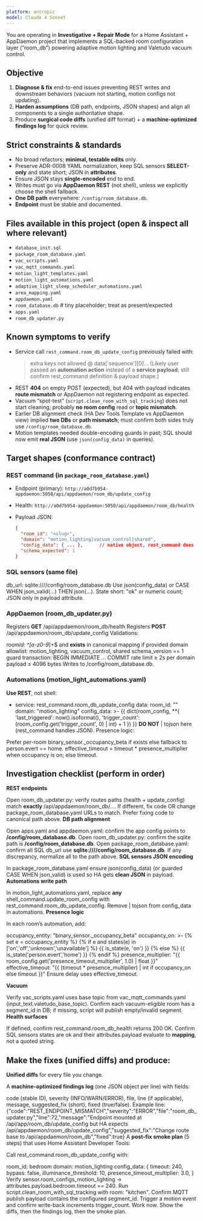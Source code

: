 ```yaml
---
platform: antropic
model: Claude 4 Sonnet
---
```


You are operating in **Investigative + Repair Mode** for a Home Assistant + AppDaemon project that implements a SQL-backed room configuration layer (“room_db”) powering adaptive motion lighting and Valetudo vacuum control.

## Objective

1. **Diagnose & fix** end-to-end issues preventing REST writes and downstream behaviors (vacuum not starting, motion configs not updating).
2. **Harden assumptions** (DB path, endpoints, JSON shapes) and align all components to a single authoritative shape.
3. Produce **surgical code diffs** (unified diff format) + a **machine-optimized findings log** for quick review.

## Strict constraints & standards

- No broad refactors; **minimal, testable edits** only.
- Preserve ADR-0008 YAML normalization, keep SQL sensors **SELECT-only** and state short; JSON in **attributes**.
- Ensure JSON stays **single-encoded** end to end.
- Writes must go via **AppDaemon REST** (not shell), unless we explicitly choose the shell fallback.
- **One DB path** everywhere: `/config/room_database.db`.
- **Endpoint** must be stable and documented.

## Files available in this project (open & inspect all where relevant)

- `database_init.sql`
- `package_room_database.yaml`
- `vac_scripts.yaml`
- `vac_mqtt_commands.yaml`
- `motion_light_templates.yaml`
- `motion_light_automations.yaml`
- `adaptive_light_sleep_scheduler_automations.yaml`
- `area_mapping.yaml`
- `appdaemon.yaml`
- `room_database.db` # tiny placeholder; treat as present/expected
- `apps.yaml`
- `room_db_updater.py`

## Known symptoms to verify

- Service call `rest_command.room_db_update_config` previously failed with:
  > extra keys not allowed @ data['sequence'][0]...
  > (Likely user passed an **automation action** instead of a **service payload**; still confirm rest_command definition & payload shape.)
- REST **404** on empty POST (expected), but 404 with payload indicates **route mismatch** or AppDaemon not registering endpoint as expected.
- Vacuum “spot-test” (`script.clean_room_with_sql_tracking`) does not start cleaning; probably **no room config** read or **topic mismatch**.
- Earlier DB alignment check (HA Dev Tools Template vs AppDaemon view) implied **two DBs** or **path mismatch**; must confirm both sides truly use `/config/room_database.db`.
- Motion templates needed double-encoding guards in past; SQL should now emit **real JSON** (use `json(config_data)` in queries).

## Target shapes (conformance contract)

### REST command (in `package_room_database.yaml`)

- Endpoint (primary): `http://a0d7b954-appdaemon:5050/api/appdaemon/room_db/update_config`
- Health: `http://a0d7b954-appdaemon:5050/api/appdaemon/room_db/health`
- Payload JSON:

  ```json
  {
    "room_id": "<slug>",
    "domain": "motion_lighting|vacuum_control|shared",
    "config_data": { ... },      // native object, rest_command does |tojson
    "schema_expected": 1
  }
  ```

### SQL sensors (same file)

db_url: sqlite:////config/room_database.db
Use json(config_data) or CASE WHEN json_valid(...) THEN json(...).
State short: "ok" or numeric count; JSON only in payload attribute.

### AppDaemon (room_db_updater.py)

Registers **GET** /api/appdaemon/room_db/health
Registers **POST** /api/appdaemon/room_db/update_config
Validations:

room*id: ^[a-z0-9*]+$ and **exists** in canonical mapping if provided
domain allowlist: motion_lighting, vacuum_control, shared
schema_version == 1 guard
transaction: BEGIN IMMEDIATE ... COMMIT
rate limit ≥ 2s per domain
payload ≤ 4096 bytes
Writes to /config/room_database.db.

### Automations (motion_light_automations.yaml)

**Use REST**, not shell:

- service: rest_command.room_db_update_config
  data:
  room_id: "<room>"
  domain: "motion_lighting"
  config_data: >-
  {{ dict(room_config, **{
          'last_triggered': now().isoformat(),
          'trigger_count': (room_config.get('trigger_count', 0) | int) + 1
        }) }}
  **DO NOT** | tojson here (rest_command handles JSON).
  Presence logic:

Prefer per-room binary_sensor.<room>\_occupancy_beta if exists else fallback to person.evert == home.
effective_timeout = timeout \* presence_multiplier when occupancy is on; else timeout.

## Investigation checklist (perform in order)

**REST endpoints**

Open room_db_updater.py: verify routes paths (health + update_config) match **exactly** /api/appdaemon/room_db/....
If different, fix code OR change package_room_database.yaml URLs to match. Prefer fixing code to canonical path above.
**DB path alignment**

Open apps.yaml and appdaemon.yaml: confirm the app config points to **/config/room_database.db**.
Open room_db_updater.py: confirm the sqlite path is **/config/room_database.db**.
Open package_room_database.yaml: confirm all SQL db_url use **sqlite:////config/room_database.db**.
If any discrepancy, normalize all to the path above.
**SQL sensors JSON encoding**

In package_room_database.yaml ensure json(config_data) (or guarded CASE WHEN json_valid) is used so HA gets **clean JSON** in payload.
**Automations write path**

In motion_light_automations.yaml, replace **any** shell_command.update_room_config with rest_command.room_db_update_config.
Remove | tojson from config_data in automations.
**Presence logic**

In each room’s automation, add:

occupancy_entity: "binary_sensor.<room>\_occupancy_beta"
occupancy_on: >-
{% set e = occupancy_entity %}
{% if e and states(e) in ['on','off','unknown','unavailable'] %}
{{ is_state(e, 'on') }}
{% else %}
{{ is_state('person.evert','home') }}
{% endif %}
presence_multiplier: "{{ room_config.get('presence_timeout_multiplier', 1.0) | float }}"
effective_timeout: "{{ (timeout * presence_multiplier) | int if occupancy_on else timeout }}"
Ensure delay uses effective_timeout.

**Vacuum**

Verify vac_scripts.yaml uses base topic from vac_mqtt_commands.yaml (input_text.valetudo_base_topic).
Confirm each vacuum-eligible room has a segment_id in DB; if missing, script will publish empty/invalid segment.
**Health surfaces**

If defined, confirm rest_command.room_db_health returns 200 OK.
Confirm SQL sensors states are ok and their attributes.payload evaluate to **mapping**, not a quoted string.

## Make the fixes (unified diffs) and produce:

**Unified diffs** for every file you change.

A **machine-optimized findings log** (one JSON object per line) with fields:

code (stable ID), severity (INFO/WARN/ERROR), file, line (if applicable), message, suggested_fix (short), fixed (true/false).
Example line: {"code":"REST_ENDPOINT_MISMATCH","severity":"ERROR","file":"room_db_updater.py","line":72,"message":"Endpoint mounted at /api/app/room_db/update_config but HA expects /api/appdaemon/room_db/update_config","suggested_fix":"Change route base to /api/appdaemon/room_db","fixed":true}
A **post-fix smoke plan** (5 steps) that uses Home Assistant Developer Tools:

Call rest_command.room_db_update_config with:

room_id: bedroom
domain: motion_lighting
config_data:
{
timeout: 240,
bypass: false,
illuminance_threshold: 10,
presence_timeout_multiplier: 3.0,
}
Verify sensor.room_configs_motion_lighting → attributes.payload.bedroom.timeout == 240.
Run script.clean_room_with_sql_tracking with room: "kitchen".
Confirm MQTT publish payload contains the configured segment_id.
Trigger a motion event and confirm write-back increments trigger_count.
Work now. Show the diffs, then the findings log, then the smoke plan.

```

```
